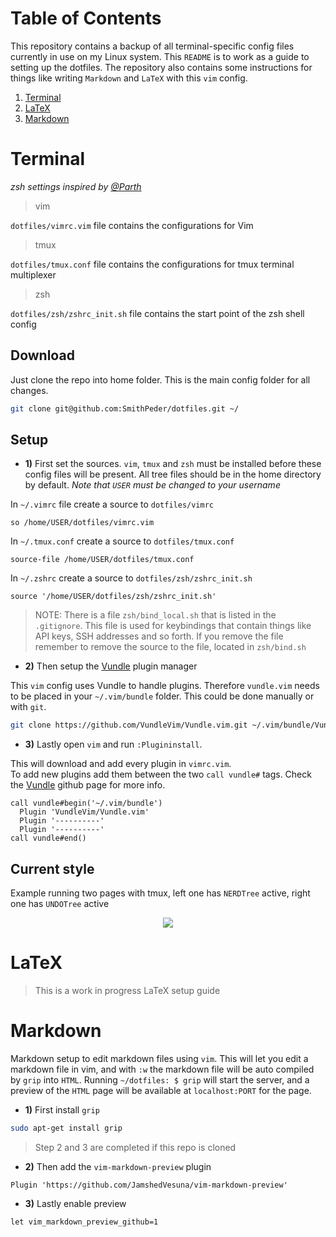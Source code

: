 # Table of Contents
This repository contains a backup of all terminal-specific config files currently in use on my Linux system. This `README` is to work as a guide to setting up the dotfiles. The repository also contains some instructions for things like writing `Markdown` and `LaTeX` with this `vim` config.
1. [Terminal](#Terminal)
2. [LaTeX](#Latex)
3. [Markdown](#Markdown)

# Terminal

*zsh settings inspired by [@Parth](https://github.com/Parth/dotfiles)*

> vim

`dotfiles/vimrc.vim` file contains the configurations for Vim

> tmux

`dotfiles/tmux.conf` file contains the configurations for tmux terminal multiplexer

> zsh

`dotfiles/zsh/zshrc_init.sh` file contains the start point of the zsh shell config

## Download
Just clone the repo into home folder. This is the main config folder for all changes.
```zsh
git clone git@github.com:SmithPeder/dotfiles.git ~/
```
## Setup

- <b>1)</b> First set the sources. `vim`, `tmux` and `zsh` must be installed before these config files will be present. All tree files should be in the home directory by default. <i>Note that `USER` must be changed to your username</i>

In `~/.vimrc` file create a source to `dotfiles/vimrc` 
```vim
so /home/USER/dotfiles/vimrc.vim
```

In `~/.tmux.conf` create a source to `dotfiles/tmux.conf`
```vim
source-file /home/USER/dotfiles/tmux.conf
```

In `~/.zshrc` create a source to `dotfiles/zsh/zshrc_init.sh`
```vim
source '/home/USER/dotfiles/zsh/zshrc_init.sh'
```
> NOTE: There is a file `zsh/bind_local.sh` that is listed in the `.gitignore`. This file is used for keybindings that contain things like API keys, SSH addresses and so forth. If you remove the file remember to remove the source to the file, located in `zsh/bind.sh`
- <b>2)</b> Then setup the [Vundle](https://github.com/VundleVim/Vundle.vim) plugin manager

This `vim` config uses Vundle to handle plugins. Therefore `vundle.vim` needs to be placed in your `~/.vim/bundle` folder.
This could be done manually or with `git`.
```zsh
git clone https://github.com/VundleVim/Vundle.vim.git ~/.vim/bundle/Vundle.vim
```
- <b>3)</b> Lastly open `vim` and run `:Plugininstall`. 

This will download and add every plugin in `vimrc.vim`.  
To add new plugins add them between the two `call vundle#` tags. 
Check the [Vundle](https://github.com/VundleVim/Vundle.vim) github page for more info.
```vim
call vundle#begin('~/.vim/bundle')
  Plugin 'VundleVim/Vundle.vim'
  Plugin '----------'
  Plugin '----------'
call vundle#end()
```

## Current style
Example running two pages with tmux, left one has `NERDTree` active, right one has `UNDOTree` active
<p align="center"> 
<img src="https://i.imgur.com/ACnxX1w.png">
</p>


# LaTeX
> This is a work in progress LaTeX setup guide

# Markdown
Markdown setup to edit markdown files using `vim`. This will let you edit a markdown file in vim, and with `:w` the
markdown file will be auto compiled by `grip` into `HTML`. Running `~/dotfiles: $ grip` will start the server, and a preview of the 
`HTML` page will be available at `localhost:PORT` for the page. 

- <b>1)</b> First install `grip`
```bash
sudo apt-get install grip
```

> Step 2 and 3 are completed if this repo is cloned

- <b>2)</b> Then add the `vim-markdown-preview` plugin
```vim
Plugin 'https://github.com/JamshedVesuna/vim-markdown-preview'
```
- <b>3)</b> Lastly enable preview
```vim
let vim_markdown_preview_github=1
```

